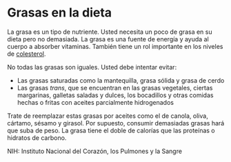 Grasas en la dieta
==================


La grasa es un tipo de nutriente. Usted necesita un poco de grasa en su dieta pero no demasiada. La grasa es una fuente de energía y ayuda al cuerpo a absorber vitaminas. También tiene un rol importante en los niveles de [colesterol](https://medlineplus.gov/spanish/cholesterol.html). 


No todas las grasas son iguales. Usted debe intentar evitar:

* Las grasas saturadas como la mantequilla, grasa sólida y grasa de cerdo
* Las grasas *trans*, que se encuentran en las grasas vegetales, ciertas margarinas, galletas saladas y dulces, los bocadillos y otras comidas hechas o fritas con aceites parcialmente hidrogenados


Trate de reemplazar estas grasas por aceites como el de canola, oliva, cártamo, sésamo y girasol. Por supuesto, consumir demasiadas grasas hará que suba de peso. La grasa tiene el doble de calorías que las proteínas o hidratos de carbono. 


NIH: Instituto Nacional del Corazón, los Pulmones y la Sangre 

